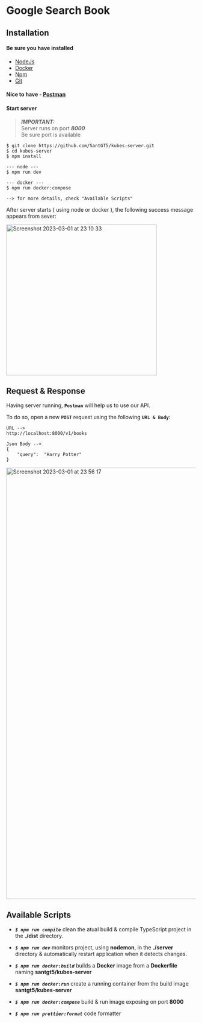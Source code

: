 
# Google Search Book

## Installation

#### Be sure you have installed
- [NodeJs](https://nodejs.org/en/)
- [Docker](https://www.docker.com/)
- [Npm](https://docs.npmjs.com/)
- [Git](https://git-scm.com/)

#### Nice to have - [Postman](https://www.postman.com/)

#### Start server

> **_IMPORTANT:_**  
> Server runs on port ***8000***  
> Be sure port is available

```
$ git clone https://github.com/SantGT5/kubes-server.git
$ cd kubes-server
$ npm install

--- node ---
$ npm run dev

--- docker ---
$ npm run docker:compose

--> for more details, check "Available Scripts"
```
After server starts ( using node or docker ), the following success message appears from sever:

<img width="400" alt="Screenshot 2023-03-01 at 23 10 33" src="https://user-images.githubusercontent.com/83282533/222278205-b79d595e-b9a3-4788-8410-d547eaab3db4.png">

## Request & Response

Having server running, **`Postman`**  will help us to use our API.

To do so, open a new **`POST`** request using the following **`URL & Body`**:

```
URL -->
http://localhost:8000/v1/books

Json Body -->
{
	"query":  "Harry Potter"
}
```

<img width="1144" alt="Screenshot 2023-03-01 at 23 56 17" src="https://user-images.githubusercontent.com/83282533/222285270-fcadf3a4-f5bc-4797-b730-ad2638a545ac.png">


## Available Scripts

- ***`$ npm run compile`*** clean the atual build & compile TypeScript project in the **./dist** directory.

- ***`$ npm run dev`*** monitors project, using **nodemon**, in the **./server** directory & automatically restart application when it detects changes.

- ***`$ npm run docker:build`*** builds a **Docker** image from a **Dockerfile** naming **santgt5/kubes-server**

- ***`$ npm run docker:run`*** create a running container from the build image **santgt5/kubes-server**

- ***`$ npm run docker:compose`***  build & run image exposing on port **8000**

-  ***`$ npm run prettier:format`***  code formatter
